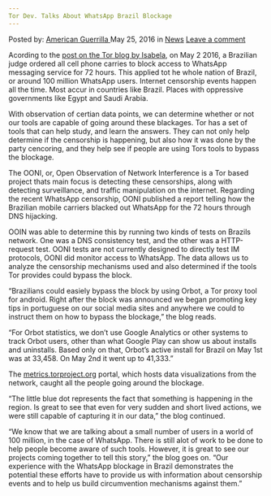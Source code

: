 ```yaml
---
Tor Dev. Talks About WhatsApp Brazil Blockage
---
```

<article class="post-listing post-14225 post type-post status-publish format-standard hentry category-news tag-blockage tag-brazil tag-dev tag-talks  tag-whatsapp">
    <div class="post-inner">
        <span>Posted by: <a href="https://www.deepdotweb.com/author/americanguerrilla/" title="">American Guerrilla </a></span>
    <span>May 25, 2016</span>
    <span>in <a href="https://www.deepdotweb.com/category/news/" rel="category tag">News</a></span>
    <span><a href="https://www.deepdotweb.com/2016/05/25/tor-dev-talks-whatsapp-brazil-blockage/#respond">Leave a comment</a></span>
    </p>
    <div class="clear"></div>
    <div class="entry">
    <p>Acording to the <a href="https://blog.torproject.org/blog/tracking-impact-whatsapp-blockage-tor">post on the Tor blog by Isabela</a>, on May 2 2016, a Brazilian judge ordered all cell phone carries to block access to WhatsApp messaging service for 72 hours. This applied tot he whole nation of Brazil, or around 100 million WhatsApp users. Internet censorship events happen all the time. Most accur in countries like Brazil. Places with oppressive governments like Egypt and Saudi Arabia.</p>
    <p>With observation of certian data points, we can determine whether or not our tools are capable of going around these blackages. Tor has a set of tools that can help study, and learn the answers. They can not only help determine if the censorship is happening, but also how it was done by the party cencoring, and they help see if people are using Tors tools to bypass the blockage.</p>
    <p>The OONI, or, Open Observation of Network Interference is a Tor based project thats main focus is detecting these censorships, along with detecting surveillance, and traffic manipulation on the internet. Regarding the recent WhatsApp censorship, OONI published a report telling how the Brazilian mobile carriers blacked out WhatsApp for the 72 hours through DNS hijacking.</p>
    <p>OOIN was able to determine this by running two kinds of tests on Brazils network. One was a DNS consistency test, and the other was a HTTP-request test. OONI tests are not currently designed to directly test IM protocols, OONI did monitor access to WhatsApp. The data allows us to analyze the censorship mechanisms used and also determined if the tools Tor provides could bypass the block.</p>
    <p>&#8220;Brazilians could easiely bypass the block by using Orbot, a Tor proxy tool for android. Right after the block was announced we began promoting key tips in portuguese on our social media sites and anywhere we could to instruct them on how to bypass the blockage,&#8221; the blog reads.</p>
    <p>&#8220;For Orbot statistics, we don&#8217;t use Google Analytics or other systems to track Orbot users, other than what Google Play can show us about installs and uninstalls. Based only on that, Orbot&#8217;s active install for Brazil on May 1st was at 33,458. On May 2nd it went up to 41,333.&#8221;</p>
    <p>The <a href="https://metrics.torproject.org/">metrics.torproject.org</a> portal, which hosts data visualizations from the network, caught all the people going around the blockage.</p>
    <p>&#8220;The little blue dot represents the fact that something is happening in the region. Is great to see that even for very sudden and short lived actions, we were still capable of capturing it in our data,&#8221; the blog continued.</p>
    <p>&#8220;We know that we are talking about a small number of users in a world of 100 million, in the case of WhatsApp. There is still alot of work to be done to help people become aware of such tools. However, it is great to see our projects coming together to tell this story,&#8221; the blog goes on. &#8220;Our experience with the WhatsApp blockage in Brazil demonstrates the potential these efforts have to provide us with information about censorship events and to help us build circumvention mechanisms against them.&#8221;</p>
    </div>
    <span style="display:none"><a href="https://www.deepdotweb.com/tag/blockage/" rel="tag">blockage</a> <a href="https://www.deepdotweb.com/tag/brazil/" rel="tag">brazil</a> <a href="https://www.deepdotweb.com/tag/dev/" rel="tag">dev</a> <a href="https://www.deepdotweb.com/tag/talks/" rel="tag">talks</a> <a href="https://www.deepdotweb.com/tag/tor/" rel="tag">tor</a> <a href="https://www.deepdotweb.com/tag/whatsapp/" rel="tag">whatsapp</a></span> <span style="display:none" class="updated">2016-05-25</span>
    <div style="display:none" class="vcard author" itemprop="author" itemscope itemtype="http://schema.org/Person"><strong class="fn" itemprop="name"><a href="https://www.deepdotweb.com/author/americanguerrilla/" title="Posts by American Guerrilla" rel="author">American Guerrilla</a></strong></div>
    </div>
</article>

